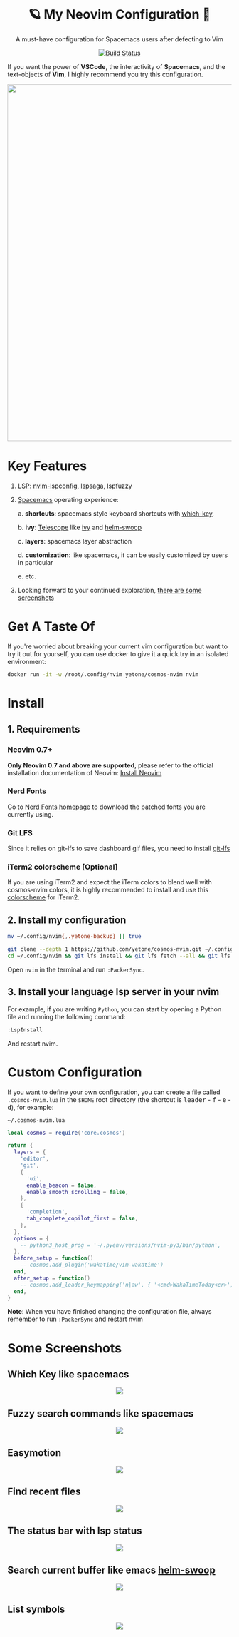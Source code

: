 <h1 align="center">🪐 My Neovim Configuration 🚀</h1>

<p align="center">A must-have configuration for Spacemacs users after defecting to Vim</p>

<p align="center">
    <a href="https://github.com/yetone/nvim/actions/workflows/build.yml">
        <img alt="Build Status" src="https://github.com/yetone/nvim/actions/workflows/build.yml/badge.svg">
    </a>
</p>

If you want the power of **VSCode**, the interactivity of **Spacemacs**, and the text-objects of **Vim**, I highly recommend you try this configuration.

<p align="center">
    <img width="800" src="https://rawcdn.githack.com/yetone/figure_bed/master/nvim_screenshots/dashboard6.gif" >
</p>

# Key Features

1. [LSP](https://microsoft.github.io/language-server-protocol/): [nvim-lspconfig](https://github.com/neovim/nvim-lspconfig), [lspsaga](https://github.com/glepnir/lspsaga.nvim), [lspfuzzy](https://github.com/ojroques/nvim-lspfuzzy)

2. [Spacemacs](https://www.spacemacs.org/) operating experience:

    a. **shortcuts**: spacemacs style keyboard shortcuts with [which-key](https://github.com/folke/which-key.nvim),

    b. **ivy**: [Telescope](https://github.com/nvim-telescope/telescope.nvim) like [ivy](https://github.com/abo-abo/swiper) and [helm-swoop](https://github.com/emacsorphanage/helm-swoop)

    c. **layers**: spacemacs layer abstraction

    d. **customization**: like spacemacs, it can be easily customized by users in particular

    e. etc.

3. Looking forward to your continued exploration, [there are some screenshots](#some-screenshots)

# Get A Taste Of

If you're worried about breaking your current vim configuration but want to try it out for yourself, you can use docker to give it a quick try in an isolated environment:

```bash
docker run -it -w /root/.config/nvim yetone/cosmos-nvim nvim
```

# Install

## 1. Requirements

### Neovim 0.7+

**Only Neovim 0.7 and above are supported**, please refer to the official installation documentation of Neovim: [Install Neovim](https://github.com/neovim/neovim/wiki/Installing-Neovim)

### Nerd Fonts

Go to [Nerd Fonts homepage](https://www.nerdfonts.com/) to download the patched fonts you are currently using.

### Git LFS

Since it relies on git-lfs to save dashboard gif files, you need to install [git-lfs](https://git-lfs.github.com/)

### iTerm2 colorscheme [Optional]

If you are using iTerm2 and expect the iTerm colors to blend well with cosmos-nvim colors, it is highly recommended to install and use this [colorscheme](https://github.com/yetone/cosmos-nvim/blob/main/colorschemes/doomone-yetone.itermcolors) for iTerm2.

## 2. Install my configuration

```bash
mv ~/.config/nvim{,.yetone-backup} || true

git clone --depth 1 https://github.com/yetone/cosmos-nvim.git ~/.config/nvim
cd ~/.config/nvim && git lfs install && git lfs fetch --all && git lfs pull
```

Open `nvim` in the terminal and run `:PackerSync`.

## 3. Install your language lsp server in your nvim

For example, if you are writing `Python`, you can start by opening a Python file and running the following command:

```bash
:LspInstall
```

And restart nvim.

# Custom Configuration

If you want to define your own configuration, you can create a file called `.cosmos-nvim.lua` in the `$HOME` root directory (the shortcut is <kbd>leader</kbd> - <kbd>f</kbd> - <kbd>e</kbd> - <kbd>d</kbd>), for example:

`~/.cosmos-nvim.lua`

```lua
local cosmos = require('core.cosmos')

return {
  layers = {
    'editor',
    'git',
    {
      'ui',
      enable_beacon = false,
      enable_smooth_scrolling = false,
    },
    {
      'completion',
      tab_complete_copilot_first = false,
    },
  },
  options = {
    -- python3_host_prog = '~/.pyenv/versions/nvim-py3/bin/python',
  },
  before_setup = function()
    -- cosmos.add_plugin('wakatime/vim-wakatime')
  end,
  after_setup = function()
    -- cosmos.add_leader_keymapping('n|aw', { '<cmd>WakaTimeToday<cr>', name = 'WakaTime Today' })
  end,
}
```

**Note**: When you have finished changing the configuration file, always remember to run `:PackerSync` and restart nvim

# Some Screenshots

## Which Key like spacemacs

<p align="center">
  <img src="https://rawcdn.githack.com/yetone/figure_bed/master/nvim_screenshots/which-key2.gif" >
</p>

## Fuzzy search commands like spacemacs

<p align="center">
  <img src="https://rawcdn.githack.com/yetone/figure_bed/master/nvim_screenshots/fuzzy-search-commands3.gif" >
</p>

## Easymotion

<p align="center">
  <img src="https://rawcdn.githack.com/yetone/figure_bed/master/nvim_screenshots/easymotion3.gif" >
</p>

## Find recent files

<p align="center">
  <img src="https://rawcdn.githack.com/yetone/figure_bed/master/nvim_screenshots/recent-files2.png" >
</p>

## The status bar with lsp status

<p align="center">
  <img src="https://rawcdn.githack.com/yetone/figure_bed/master/nvim_screenshots/status-bar2.png" >
</p>

## Search current buffer like emacs [helm-swoop](https://github.com/emacsorphanage/helm-swoop)

<p align="center">
  <img src="https://rawcdn.githack.com/yetone/figure_bed/master/nvim_screenshots/swoop2.png" >
</p>

## List symbols

<p align="center">
  <img src="https://rawcdn.githack.com/yetone/figure_bed/master/nvim_screenshots/list-symbols2.png" >
</p>
